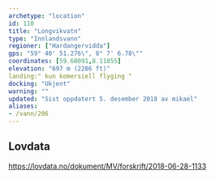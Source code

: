 ```yaml
---
archetype: "location"
id: 110
title: "Longvikvatn"
type: "Innlandsvann"
regioner: ["Hardangervidda"]
gps: "59° 40' 51.276\", 8° 7' 6.78\""
coordinates: [59.68091,8.11855]
elevation: "697 m (2286 ft)"
landing:" kun komersiell flyging "
docking: "Ukjent"
warning: ""
updated: "Sist oppdatert 5. desember 2018 av mikael"
aliases:
- /vann/206
---
```




## Lovdata

https://lovdata.no/dokument/MV/forskrift/2018-06-28-1133
